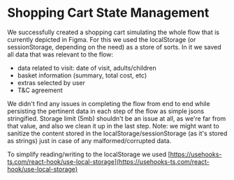 # Shopping Cart State Management

We successfully created a shopping cart simulating the whole flow that is currently depicted in Figma. For this we used the localStorage (or sessionStorage, depending on the need) as a store of sorts. In it we saved all data that was relevant to the flow: 
- data related to visit: date of visit, adults/children
- basket information (summary, total cost, etc)
- extras selected by user
- T&C agreement

We didn't find any issues in completing the flow from end to end while persisting the pertinent data in each step of the flow as simple jsons stringified. Storage limit (5mb) shouldn't be an issue at all, as we're far from that value, and also we clean it up in the last step. Note: we might want to sanitize the content stored in the localStorage/sessionStorage (as it's stored as strings) just in case of any malformed/corrupted data.

To simplify reading/writing to the localStorage we used [https://usehooks-ts.com/react-hook/use-local-storage](https://usehooks-ts.com/react-hook/use-local-storage)
